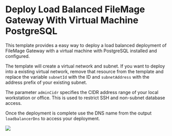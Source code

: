 # Deploy Load Balanced FileMage Gateway With Virtual Machine PostgreSQL

This template provides a easy way to deploy a load balanced deployment of FileMage Gateway with a virtual machine with PostgreSQL installed and configured.

The template will create a virtual network and subnet. If you want to deploy into a existing virtual network, remove that resource from the template and replace the variable `subnetId` with the ID and `subnetAddress` with the address prefix of your existing subnet.

The parameter `adminCidr` specifies the CIDR address range of your local workstation or office. This is used to restrict SSH and non-subnet database access.

Once the deployment is complete use the DNS name from the output `loadbalancerDns` to access your deployment.

[<img src="http://azuredeploy.net/deploybutton.png"/>](https://portal.azure.com/#create/Microsoft.Template/uri/https%3A%2F%2Fraw.githubusercontent.com%2Ffilemage%2Fazure-quickstart-templates%2Fmaster%2F202-high-availability-vm-database%2Fazuredeploy.json)
